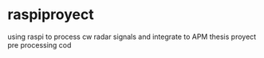 # raspiproyect
using raspi to process cw radar signals and integrate to APM
thesis proyect
pre processing cod
